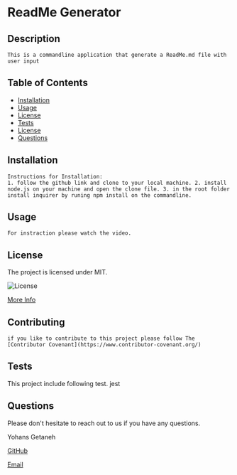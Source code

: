 # ReadMe Generator

## Description

    This is a commandline application that generate a ReadMe.md file with user input

## Table of Contents

- [Installation](#installation)
- [Usage](#usage)
- [License](#license)
- [Tests](#tests)
- [License](#license)
- [Questions](#questions)

## Installation

    Instructions for Installation:
    1. follow the github link and clone to your local machine. 2. install node.js on your machine and open the clone file. 3. in the root folder install inquirer by runing npm install on the commandline.

## Usage

    For instraction please watch the video.

## License

The project is licensed under MIT.

![License](https://img.shields.io/badge/License-MIT-blue.svg)

[More Info](https://choosealicense.com/licenses/)

## Contributing

    if you like to contribute to this project please follow The [Contributor Covenant](https://www.contributor-covenant.org/)

## Tests

This project include following test.
jest

## Questions

Please don't hesitate to reach out to us if you have any questions.

Yohans Getaneh

[GitHub](https://github.com/yohans14)

[Email](yohans14@yahoo.com)

